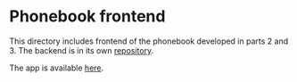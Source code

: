 # Phonebook frontend

This directory includes frontend of the phonebook developed in parts 2 and 3. The backend is in its own [repository](https://github.com/erjavaskivuori/full-stack-pt3).

The app is available [here](https://full-stack-pt3.onrender.com/).